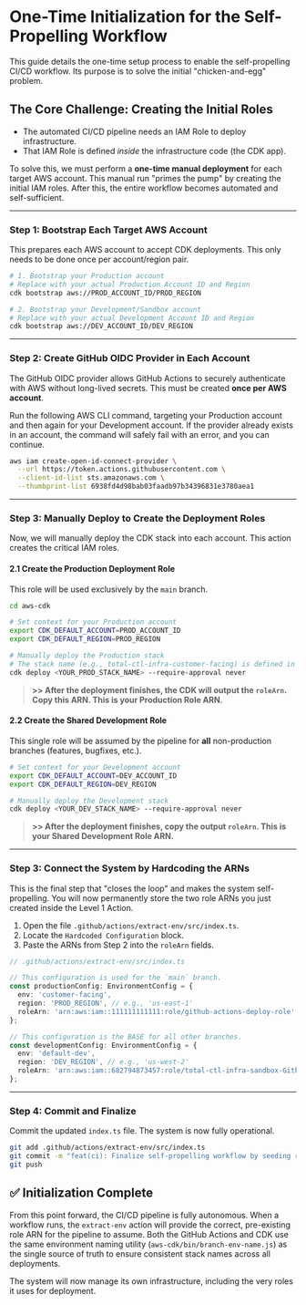 # One-Time Initialization for the Self-Propelling Workflow

This guide details the one-time setup process to enable the self-propelling CI/CD workflow. Its purpose is to solve the initial "chicken-and-egg" problem.

## The Core Challenge: Creating the Initial Roles

- The automated CI/CD pipeline needs an IAM Role to deploy infrastructure.
- That IAM Role is defined *inside* the infrastructure code (the CDK app).

To solve this, we must perform a **one-time manual deployment** for each target AWS account. This manual run "primes the pump" by creating the initial IAM roles. After this, the entire workflow becomes automated and self-sufficient.

---

### **Step 1: Bootstrap Each Target AWS Account**

This prepares each AWS account to accept CDK deployments. This only needs to be done once per account/region pair.

```bash
# 1. Bootstrap your Production account
# Replace with your actual Production Account ID and Region
cdk bootstrap aws://PROD_ACCOUNT_ID/PROD_REGION

# 2. Bootstrap your Development/Sandbox account
# Replace with your actual Development Account ID and Region
cdk bootstrap aws://DEV_ACCOUNT_ID/DEV_REGION
```

---

### **Step 2: Create GitHub OIDC Provider in Each Account**

The GitHub OIDC provider allows GitHub Actions to securely authenticate with AWS without long-lived secrets. This must be created **once per AWS account**.

Run the following AWS CLI command, targeting your Production account and then again for your Development account. If the provider already exists in an account, the command will safely fail with an error, and you can continue.

```bash
aws iam create-open-id-connect-provider \
  --url https://token.actions.githubusercontent.com \
  --client-id-list sts.amazonaws.com \
  --thumbprint-list 6938fd4d98bab03faadb97b34396831e3780aea1
```

---

### **Step 3: Manually Deploy to Create the Deployment Roles**

Now, we will manually deploy the CDK stack into each account. This action creates the critical IAM roles.

#### 2.1 Create the Production Deployment Role

This role will be used exclusively by the `main` branch.

```bash
cd aws-cdk

# Set context for your Production account
export CDK_DEFAULT_ACCOUNT=PROD_ACCOUNT_ID
export CDK_DEFAULT_REGION=PROD_REGION

# Manually deploy the Production stack
# The stack name (e.g., total-ctl-infra-customer-facing) is defined in aws-cdk/bin/cdk.ts
cdk deploy <YOUR_PROD_STACK_NAME> --require-approval never
```

> **>> After the deployment finishes, the CDK will output the `roleArn`. Copy this ARN. This is your Production Role ARN.**

#### 2.2 Create the Shared Development Role

This single role will be assumed by the pipeline for **all** non-production branches (features, bugfixes, etc.).

```bash
# Set context for your Development account
export CDK_DEFAULT_ACCOUNT=DEV_ACCOUNT_ID
export CDK_DEFAULT_REGION=DEV_REGION

# Manually deploy the Development stack
cdk deploy <YOUR_DEV_STACK_NAME> --require-approval never
```

> **>> After the deployment finishes, copy the output `roleArn`. This is your Shared Development Role ARN.**

---

### **Step 3: Connect the System by Hardcoding the ARNs**

This is the final step that "closes the loop" and makes the system self-propelling. You will now permanently store the two role ARNs you just created inside the Level 1 Action.

1.  Open the file `.github/actions/extract-env/src/index.ts`.
2.  Locate the `Hardcoded Configuration` block.
3.  Paste the ARNs from Step 2 into the `roleArn` fields.

```typescript
// .github/actions/extract-env/src/index.ts

// This configuration is used for the `main` branch.
const productionConfig: EnvironmentConfig = {
  env: 'customer-facing',
  region: 'PROD_REGION', // e.g., 'us-east-1'
  roleArn: 'arn:aws:iam::111111111111:role/github-actions-deploy-role' // <-- PASTE ARN FROM STEP 2.1
};

// This configuration is the BASE for all other branches.
const developmentConfig: EnvironmentConfig = {
  env: 'default-dev',
  region: 'DEV_REGION', // e.g., 'us-west-2'
  roleArn: 'arn:aws:iam::682794873457:role/total-ctl-infra-sandbox-GithubActionsDeployRole3AEB-XXXXXXXXXX' // <-- PASTE ARN FROM STEP 2.2
};
```

---

### **Step 4: Commit and Finalize**

Commit the updated `index.ts` file. The system is now fully operational.

```bash
git add .github/actions/extract-env/src/index.ts
git commit -m "feat(ci): Finalize self-propelling workflow by seeding role ARNs"
git push
```

## ✅ Initialization Complete

From this point forward, the CI/CD pipeline is fully autonomous. When a workflow runs, the `extract-env` action will provide the correct, pre-existing role ARN for the pipeline to assume. Both the GitHub Actions and CDK use the same environment naming utility (`aws-cdk/bin/branch-env-name.js`) as the single source of truth to ensure consistent stack names across all deployments.

The system will now manage its own infrastructure, including the very roles it uses for deployment.

